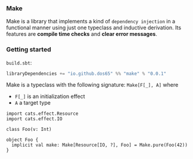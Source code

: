 ### Make

Make is a library that implements a kind of `dependency injection` in a functional manner using just one typeclass and inductive derivation.
Its features are __compile time checks__ and __clear error messages__.

### Getting started

`build.sbt`:
```scala
libraryDependencies += "io.github.dos65" %% "make" % "0.0.1"
```

Make is a typeclass with the following signature: `Make[F[_], A]` where
- `F[_]` is an initialization effect
- `A` a target type


```
import cats.effect.Resource
import cats.effect.IO

class Foo(v: Int)

object Foo {
  implicit val make: Make[Resource[IO, ?], Foo] = Make.pure(Foo(42))
}
```


